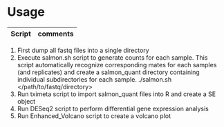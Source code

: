 # Usage
| Script | comments |
| --- | --- |
1. First dump all fastq files into a single directory
2. Execute salmon.sh script to generate counts for each sample. This script automatically recognize corresponding mates for each samples (and replicates) and create a salmon_quant directory containing individual subdirectories for each sample.
./salmon.sh </path/to/fastq/directory>
3. Run tximeta script to import salmon_quant files into R and create a SE object
4. Run DESeq2 script to perform differential gene expression analysis
5. Run Enhanced_Volcano script to create a volcano plot
